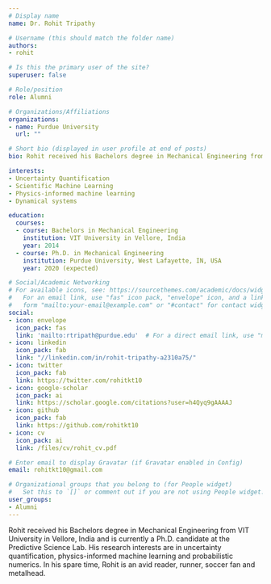 ```yaml
---
# Display name
name: Dr. Rohit Tripathy

# Username (this should match the folder name)
authors:
- rohit

# Is this the primary user of the site?
superuser: false

# Role/position
role: Alumni

# Organizations/Affiliations
organizations:
- name: Purdue University
  url: ""

# Short bio (displayed in user profile at end of posts)
bio: Rohit received his Bachelors degree in Mechanical Engineering from VIT University in Vellore, India and is currently a Ph.D. candidate at the Predictive Science Lab. His research interests are in uncertainty quantification, physics-informed machine learning and probabilistic numerics.

interests:
- Uncertainty Quantification
- Scientific Machine Learning
- Physics-informed machine learning
- Dynamical systems

education:
  courses:
  - course: Bachelors in Mechanical Engineering
    institution: VIT University in Vellore, India
    year: 2014
  - course: Ph.D. in Mechanical Engineering
    institution: Purdue University, West Lafayette, IN, USA
    year: 2020 (expected)

# Social/Academic Networking
# For available icons, see: https://sourcethemes.com/academic/docs/widgets/#icons
#   For an email link, use "fas" icon pack, "envelope" icon, and a link in the
#   form "mailto:your-email@example.com" or "#contact" for contact widget.
social:
- icon: envelope
  icon_pack: fas
  link: 'mailto:rtripath@purdue.edu'  # For a direct email link, use "mailto:test@example.org".
- icon: linkedin
  icon_pack: fab
  link: "//linkedin.com/in/rohit-tripathy-a2310a75/"
- icon: twitter
  icon_pack: fab
  link: https://twitter.com/rohitkt10
- icon: google-scholar
  icon_pack: ai
  link: https://scholar.google.com/citations?user=h4Qyq9gAAAAJ
- icon: github
  icon_pack: fab
  link: https://github.com/rohitkt10
- icon: cv
  icon_pack: ai
  link: /files/cv/rohit_cv.pdf

# Enter email to display Gravatar (if Gravatar enabled in Config)
email: rohitkt10@gmail.com

# Organizational groups that you belong to (for People widget)
#   Set this to `[]` or comment out if you are not using People widget.  
user_groups:
- Alumni
---
```

Rohit received his Bachelors degree in Mechanical Engineering from VIT University in Vellore, India and is currently a Ph.D. candidate at the Predictive Science Lab. His research interests are in uncertainty quantification, physics-informed machine learning and probabilistic numerics. In his spare time, Rohit is an avid reader, runner, soccer fan and metalhead.
